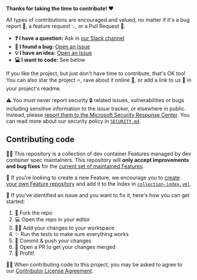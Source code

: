 **Thanks for taking the time to contribute! ❤️**

All types of contributions are encouraged and valued, no matter if it's a bug
report 🐛, a feature request 💡, or a Pull Request 🚀.

- **❓ I have a question:** Ask in [our Slack channel]
- **🐛 I found a bug:** [Open an Issue]
- **💡 I have an idea:** [Open an Issue]
- **💻 I want to code:** See below

If you like the project, but just don't have time to contribute, that's OK too!
You can also star the project ⭐, rave about it online 💬, or add a link to us
🔗 in your project's readme.

⚠️ You must never report security 🔒 related issues, vulnerabilities or bugs
including sensitive information to the issue tracker, or elsewhere in public.
Instead, please [report them to the Microsoft Security Response Center]. You can
read more about our security policy in [`SECURITY.md`].

## Contributing code

👨‍💼 This repository is a collection of dev container Features managed by dev
container spec maintainers. This repository will **only accept improvements and
bug fixes** for the [current set of maintained Features].

🚀 If you're looking to create a new Feature, we encourage you to [create your
own Feature repository] and add it to the index in [`collection-index.yml`].

👷‍ If you've identified an issue and you want to fix it, here's how you can get
started:

1. 🔀 Fork the repo
2. 💻 Open the repo in your editor
3. 👨‍💻 Add your changes to your workspace
4. ✨ Run the tests to make sure everything works
5. 🔖 Commit & push your changes
6. 🔁 Open a PR to get your changes merged
7. 🚀 Profit!

👩‍⚖️ When contributing code to this project, you may be asked to agree to our
[Contributor License Agreement].

<!-- prettier-ignore-start -->
[our Slack channel]: https://aka.ms/devcontainer_community
[open an issue]: https://github.com/devcontainers/features/issues/new
[current set of maintained Features]: https://github.com/devcontainers/features/tree/main/src
[create your own feature repository]: https://github.com/devcontainers/feature-starter#readme
[`collection-index.yml`]: https://github.com/devcontainers/devcontainers.github.io/blob/gh-pages/_data/collection-index.yml
[report them to the Microsoft Security Response Center]: https://msrc.microsoft.com/create-report
[`SECURITY.md`]: https://github.com/devcontainers/spec/blob/main/SECURITY.md
[contributor license agreement]: https://opensource.microsoft.com/cla/
<!-- prettier-ignore-end -->
